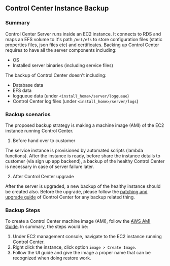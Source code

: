 ## Control Center Instance Backup

### Summary

Control Center Server runs inside an EC2 instance. It connects to RDS and maps an EFS volume to it's path `/mnt/efs` to store configuration files (static properties files, json files etc) and certificates. Backing up Control Center requires to have all the server components including:

* OS
* Installed server binaries (including service files)

The backup of Control Center doesn't including:

* Database data
* EFS data
* logqueue data (under `<install_home>/server/logqueue`)
* Control Center log files (under `<install_home>/server/logs`)

### Backup scenarios

The proposed backup strategy is making a machine image (AMI) of the EC2 instance running Control Center.

1. Before hand over to customer

The service instance is provisioned by automated scripts (lambda functions). After the instance is ready, before share the instance details to customer (via sign up app backend), a backup of the healthy Control Center is necessary in case of server failure later.

2. After Control Center upgrade

After the server is upgraded, a new backup of the healthy instance should be created also. Before the upgrade, please follow the [patching and upgrade guide](patching_upgrade.md) of Control Center for any backup related thing.

### Backup Steps

To create a Control Center machine image (AMI), follow the [AWS AMI Guide](http://docs.aws.amazon.com/AWSEC2/latest/UserGuide/creating-an-ami-ebs.html). In summary, the steps would be:

1. Under EC2 management console, navigate to the EC2 instance running Control Center.
2. Right click the instance, click option `image > Create Image`.
3. Follow the UI guide and give the image a proper name that can be recognized when doing restore work.
